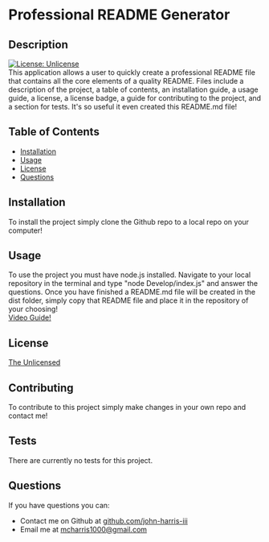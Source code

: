 # Professional README Generator
  ## Description  
  [![License: Unlicense](https://img.shields.io/badge/license-Unlicense-blue.svg)](http://unlicense.org/)  
  This application allows a user to quickly create a professional README file that contains all the core elements of a quality README. Files include a description of the project, a table of contents, an installation guide, a usage guide, a license, a license badge, a guide for contributing to the project, and a section for tests. It's so useful it even created this README.md file!
  ## Table of Contents
  * [Installation](#installation)
  * [Usage](#usage)
  * [License](#license)
  * [Questions](#questions)
  ## Installation
  To install the project simply clone the Github repo to a local repo on your computer!
  ## Usage
  To use the project you must have node.js installed. Navigate to your local repository in the terminal and type "node Develop/index.js" and answer the questions. Once you have finished a README.md file will be created in the dist folder, simply copy that README file and place it in the repository of your choosing!  
  <a href="https://watch.screencastify.com/v/utmdRiNslEy45C8iA7wW" target="_blank">Video Guide!</a>
  ## License
  <a href='https://opensource.org/licenses/unlicense' target='_blank'>The Unlicensed</a>
  
  ## Contributing
  To contribute to this project simply make changes in your own repo and contact me!
  ## Tests
  There are currently no tests for this project.
  ## Questions
  If you have questions you can:  
  * Contact me on Github at [github.com/john-harris-iii](https://github.com/john-harris-iii)  
  * Email me at mcharris1000@gmail.com

